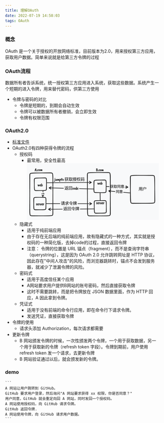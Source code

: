 ```yaml
---
title: 理解OAuth
date: 2022-07-19 14:58:03
tags: OAuth
---
```


### 概念
OAuth 是一个关于授权的开放网络标准，目前版本为2.0，用来授权第三方应用，获取用户数据。简单来说就是给第三方令牌的过程

### OAuth流程
数据所有者告诉系统，统一授权第三方应用进入系统，获取这些数据。系统产生一个短期的进入令牌，用来替代密码，供第三方使用

- 令牌与密码的对比
  - 令牌是短期的，到期会自动生效
  - 令牌可以被数据所有者撤销，会立即生效
  - 令牌有权限范围
### OAuth2.0
  - [标准文件](https://tools.ietf.org/html/rfc6749)
  - OAuth2.0有四种获得令牌的流程
    - 授权码
      - 最常用，安全性最高
    ![授权码](/images/oauth-code.png)
    - 隐藏式
      - 适用于纯前端应用
      - 由于存在无后端的纯前端应用，故有隐藏式的一种方式，其实就是授权码的一种简化版，去掉code的过程，直接返回令牌
      - 注意： 令牌的位置是 URL 锚点（fragment），而不是查询字符串（querystring），这是因为 OAuth 2.0 允许跳转网址是 HTTP 协议，因此存在"中间人攻击"的风险，而浏览器跳转时，锚点不会发到服务器，就减少了泄漏令牌的风险。
    - 密码式
      - 适用于高度信任某个应用
      - A网站要求用户提供B网站的账号密码，然后直接获取令牌
      - 这时不需要跳转，而是把令牌放在 JSON 数据里面，作为 HTTP 回应，A 因此拿到令牌。
    - 凭证式
      - 适用于没有前端的命令行应用，即在命令行下请求令牌。
      - 发送凭证，直接获取令牌
  - 令牌的使用
    - 请求头添加 Authorization，每次请求都需要
  - 更新令牌
    - B 网站颁发令牌的时候，一次性颁发两个令牌，一个用于获取数据，另一个用于获取新的令牌（refresh token 字段）。令牌到期前，用户使用 refresh token 发一个请求，去更新令牌
    - B 网站验证通过以后，就会颁发新的令牌。
### demo
    ```
    A 网站让用户跳转到 GitHub。
    GitHub 要求用户登录，然后询问"A 网站要求获得 xx 权限，你是否同意？"
    用户同意，GitHub 就会重定向回 A 网站，同时发回一个授权码。
    A 网站使用授权码，向 GitHub 请求令牌。
    GitHub 返回令牌.
    A 网站使用令牌，向 GitHub 请求用户数据。
    ```